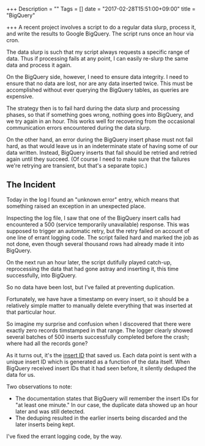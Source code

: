 +++
Description = ""
Tags = []
date = "2017-02-28T15:51:00+09:00"
title = "BigQuery"

+++
A recent project involves a script to do a regular data slurp, process it, and write the results to Google BigQuery.  The script runs once an hour via cron.

The data slurp is such that my script always requests a specific range of data.  Thus if processing fails at any point, I can easily re-slurp the same data and process it again.

On the BigQuery side, however, I need to ensure data integrity.  I need to ensure that no data are lost, nor are any data inserted twice.  This must be accomplished without ever querying the BigQuery tables, as queries are expensive.

The strategy then is to fail hard during the data slurp and processing phases, so that if something goes wrong, nothing goes into BigQuery, and we try again in an hour.  This works well for recovering from the occasional communication errors encountered during the data slurp.

On the other hand, an error during the BigQuery insert phase must not fail hard, as that would leave us in an indeterminate state of having some of our data written.  Instead, BigQuery inserts that fail should be retried and retried again until they succeed.  (Of course I need to make sure that the failures we're retrying are transient, but that's a separate topic.)

## The Incident

Today in the log I found an "unknown error" entry, which means that something raised an exception in an unexpected place.

Inspecting the log file, I saw that one of the BigQuery insert calls had encountered a 500 (service temporarily unavailable) response.  This was supposed to trigger an automatic retry, but the retry failed on account of one line of errant logging code.  The script failed hard and marked the job as not done, even though several thousand rows had already made it into BigQuery.

On the next run an hour later, the script dutifully played catch-up, reprocessing the data that had gone astray and inserting it, this time successfully, into BigQuery.

So no data have been lost, but I've failed at preventing duplication.

Fortunately, we have have a timestamp on every insert, so it should be a relatively simple matter to manually delete everything that was inserted at that particular hour.

So imagine my surprise and confusion when I discovered that there were exactly zero records timstamped in that range.  The logger clearly showed several batches of 500 inserts successfully completed before the crash; where had all the records gone?

As it turns out, it's the [insert ID](https://cloud.google.com/bigquery/streaming-data-into-bigquery#dataconsistency) that saved us.  Each data point is sent with a unique insert ID which is generated as a function of the data itself.  When BigQuery received insert IDs that it had seen before, it silently deduped the data for us.

Two observations to note:

- The documentation states that BigQuery will remember the insert IDs for "at least one minute."  In our case, the duplicate data showed up an hour later and was still detected.
- The deduping resulted in the earlier inserts being discarded and the later inserts being kept.

I've fixed the errant logging code, by the way.
